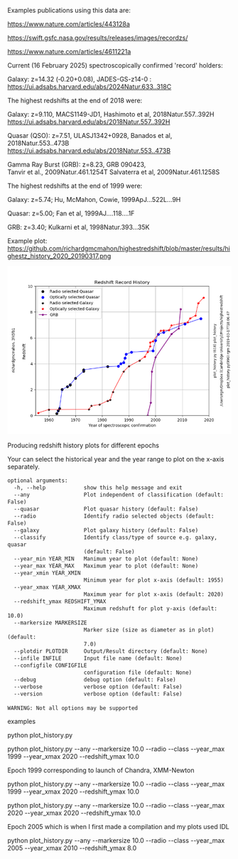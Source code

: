 
Examples publications using this data are:

https://www.nature.com/articles/443128a

https://swift.gsfc.nasa.gov/results/releases/images/recordzs/

https://www.nature.com/articles/4611221a


Current (16 February 2025) spectroscopically confirmed 'record' holders:

Galaxy: z=14.32 (‑0.20+0.08), JADES-GS-z14-0 : https://ui.adsabs.harvard.edu/abs/2024Natur.633..318C

The highest redshifts at the end of 2018 were:

Galaxy: z=9.110, MACS1149-JD1, Hashimoto et al, 2018Natur.557..392H https://ui.adsabs.harvard.edu/abs/2018Natur.557..392H

Quasar (QSO): z=7.51, ULASJ1342+0928, Banados et al, 2018Natur.553..473B https://ui.adsabs.harvard.edu/abs/2018Natur.553..473B

Gamma Ray Burst (GRB): z=8.23, GRB 090423,  
Tanvir et al., 2009Natur.461.1254T
Salvaterra et al, 2009Natur.461.1258S 


The highest redshifts at the end of 1999 were:

Galaxy: z=5.74; Hu, McMahon, Cowie, 1999ApJ...522L…9H 

Quasar: z=5.00; Fan et al, 1999AJ....118….1F

GRB: z=3.40; Kulkarni et al, 1998Natur.393…35K


Example plot: https://github.com/richardgmcmahon/highestredshift/blob/master/results/highestz_history_2020_20190317.png


![alt text](https://github.com/richardgmcmahon/highestredshift/blob/master/results/highestz_history_2020_20190317.png)

Producing redshift history plots for different epochs

Your can select the historical year and the year range to plot
on the x-axis separately.

```
optional arguments:
  -h, --help            show this help message and exit
  --any                 Plot independent of classification (default: False)
  --quasar              Plot quasar history (default: False)
  --radio               Identify radio selected objects (default: False)
  --galaxy              Plot galaxy history (default: False)
  --classify            Identify class/type of source e.g. galaxy, quasar
                        (default: False)
  --year_min YEAR_MIN   Manimum year to plot (default: None)
  --year_max YEAR_MAX   Maximum year to plot (default: None)
  --year_xmin YEAR_XMIN
                        Minimum year for plot x-axis (default: 1955)
  --year_xmax YEAR_XMAX
                        Maximum year for plot x-axis (default: 2020)
  --redshift_ymax REDSHIFT_YMAX
                        Maximum redshuft for plot y-axis (default: 10.0)
  --markersize MARKERSIZE
                        Marker size (size as diameter as in plot) (default:
                        7.0)
  --plotdir PLOTDIR     Output/Result directory (default: None)
  --infile INFILE       Input file name (default: None)
  --configfile CONFIGFILE
                        configuration file (default: None)
  --debug               debug option (default: False)
  --verbose             verbose option (default: False)
  --version             verbose option (default: False)

WARNING: Not all options may be supported
```


examples

python plot_history.py 

python plot_history.py --any --markersize 10.0 --radio --class --year_max 1999 --year_xmax 2020 --redshift_ymax 10.0

Epoch 1999 corresponding to launch of Chandra, XMM-Newton

python plot_history.py --any --markersize 10.0 --radio --class --year_max 1999 --year_xmax 2020 --redshift_ymax 10.0

python plot_history.py --any --markersize 10.0 --radio --class --year_max 2020 --year_xmax 2020 --redshift_ymax 10.0





Epoch 2005 which is when I first made a compilation and my plots used IDL

python plot_history.py --any --markersize 10.0 --radio --class --year_max 2005 --year_xmax 2010 --redshift_ymax 8.0

